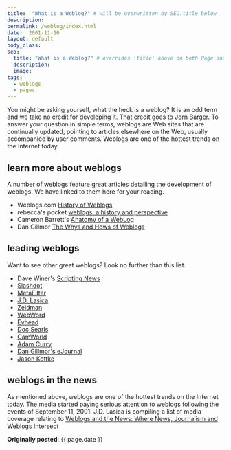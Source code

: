 ```yaml
---
title:  "What is a Weblog?" # will be overwritten by SEO.title below
description:
permalink: /weblog/index.html
date:  2001-11-10
layout: default
body_class:
seo:
  title: "What is a Weblog?" # overrides 'title' above on both Page and META
  description:
  image:
tags:
  - weblogs
  - pages
---
```


You might be asking yourself, what the heck is a weblog?  It is an odd term and we take no credit for developing it.  That credit goes to [Jorn Barger](http://www.robotwisdom.com/).  To answer your question in simple terms, weblogs are Web sites that are continually updated, pointing to articles elsewhere on the Web, usually accompanied by user comments.  Weblogs are one of the hottest trends on the Internet today.

## learn more about weblogs

A number of weblogs feature great articles detailing the development of weblogs.  We have linked to them here for your reading.

- Weblogs.com [History of Weblogs](http://newhome.weblogs.com/historyOfWeblogs)
- rebecca's pocket [weblogs: a history and perspective](http://www.rebeccablood.net/essays/weblog_history.html)
- Cameron Barrett's [Anatomy of a WebLog](http://camworld.org/1999/01/26/anatomy-of-a-weblog-2/)
- Dan Gillmor [The Whys and Hows of Weblogs](http://web.siliconvalley.com/content/sv/2001/02/20/opinion/dgillmor/weblog/GillmorWeblogExplainer.htm)

## leading weblogs
Want to see other great weblogs?  Look no further than this list.

- Dave Winer's [Scripting News](http://www.scripting.com/)
- [Slashdot](http://www.slashdot.org/)
- [MetaFilter](http://www.metafilter.com/)
- [J.D. Lasica](https://www.jdlasica.com)
- [Zeldman](http://www.zeldman.com/)
- [WebWord](http://www.webword.com/)
- [Evhead](http://www.evhead.com/)
- [Doc Searls](http://blogs.harvard.edu/doc/)
- [CamWorld](http://camworld.org)
- [Adam Curry](http://www.curry.com/)
- [Dan Gillmor's eJournal](http://web.siliconvalley.com/content/sv/opinion/dgillmor/weblog/)
- [Jason Kottke](http://kottke.org/)

## weblogs in the news

As mentioned above, weblogs are one of the hottest trends on the Internet today.  The media started paying serious attention to weblogs following the events of September 11, 2001.  J.D. Lasica is compiling a list of media coverage relating to [Weblogs and the News: Where News, Journalism and Weblogs Intersect](https://www.jdlasica.com/journalism/weblogs-and-the-news/)

**Originally posted**: {{ page.date }}
